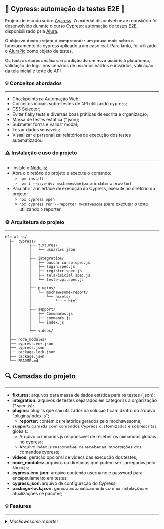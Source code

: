 ## 🚀 Cypress: automação de testes E2E 🚀

Projeto de estudo sobre [Cypress](https://www.cypress.io/). O material disponível neste repositório foi desenvolvido durante o curso [Cypress: automação de testes E2E](https://www.alura.com.br/curso-online-cypress-automacao-testes-e2e), disponibilizado pela [Alura](https://www.alura.com.br).

O objetivo deste projeto é compreender um pouco mais sobre o funcionamento do cypress aplicado a um caso real. Para tanto, foi utilizado o [AluraPic](https://alura-fotos.herokuapp.com/#/home) como objeto de testes. 

Os testes criados analisaram a adição de um novo usuário à plataforma, validação de login nos cenários de usuários válidos e inválidos, validação da tela inicial e teste de API.


### 💡 Conceitos abordados
-----------------------

- Checkpoints na Automação Web;
- Conceitos iniciais sobre testes de API utilizando cypress;
- CSS Selector;
- Evitar flaky tests e diversas boas práticas de escrita e organização;
- Massa de testes estática (*.json);
- Submeter forms e validar modal;
- Testar dados sensíveis;
- Visualizar e personalizar relatórios de execução dos testes automatizados;


### ⚠️ Instalação e uso do projeto
-----------------------
- Instale o [Node.js](https://nodejs.org/en/download/);
- Abra o diretório do projeto e execute o comando:
    - `npm install`
    - `npm i --save-dev mochawesome` (para instalar o reporter)
- Para abrir a interface de execução do Cypress, execute no diretório do projeto:
    - `npx cypress open`
    - `npx cypress run --reporter mochawesome` (para executar o teste utilizando o reporter)


### ⚙️ Arquitetura do projeto
-----------------------

```
e2e-alura/
  ├─  cypress/
  │        ├── fixtures/
  │        │   └── usuarios.json       
  │        │
  │        ├── integration/
  │        │   ├── buscar-curso.spec.js
  │        │   ├── login.spec.js
  │        │   ├── register.spec.js
  │        │   ├── tela-inicial.spec.js
  │        │   └── teste-api.spec.js
  │        │
  │        ├── plugins/
  │        │   └── mochawesome-report/
  │        |       └── assets/
  │        |           └── *.html
  │        │
  │        ├── support/
  │        │   ├── Commandos.js
  │        │   ├── commands.js
  │        │   └── index.js
  │        │  
  │        └── videos/
  │ 
  ├── node_modules/
  ├── cypress.env.json
  ├── cypress.json
  ├── package-lock.json
  ├── package.json
  └── README.md
```

## 🔍 Camadas do projeto
-----------------------

 - **fixtures:** arquivos para massa de dados estática para os testes (.json);
 - **integration:** arquivos de testes separados em categorias a organização (*.spec.js);
 - **plugins:** plugins que são utilizados na solução ficam dentro do arquivo "plugins/index.js";
    - **reporter:** contém os relatórios gerados pelo mochawesome;
 - **support:** camada com comandos Cypress customizados e sobrescritas globais:
    - Arquivo commands.js responsável de receber os comandos globais no cypress;
    - Arquivo index.js responsável de receber as importações dos comandos cypress;
 - **videos:** geração opcional de videos das execução dos testes;
 - **node_modules:** arquivos ou diretórios que podem ser carregados pelo Node.js;
 - **cypress.env.json:** arquivo contendo username e password para encapsulamento em testes;
 - **cypress.json:** arquivo de configuração do Cypress;
 - **package-lock.json:** gerado automaticamente com as instalações e atualizações de pacotes;


### 💡 Features
-----------------------
</details>

<details><summary><i>Mochawesome reporter</i></summary>

Adicionar o reporter no arquivo cypress.json

```js
    {
    "reporter": "mochawesome",
    "reporterOptions": {
    "reportDir": "cypress/report/mochawesome-report",
    "overwrite": true,
    "html": true,
    "json": false,
    "timestamp": "mmddyyyy_HHMMss"
    }
}
```
Para visualizar o relatório gerado: Acesse o respectivo arquivo na pasta report, clice com o botão direito e selecione a opção Open in Default Browser.

</details>
